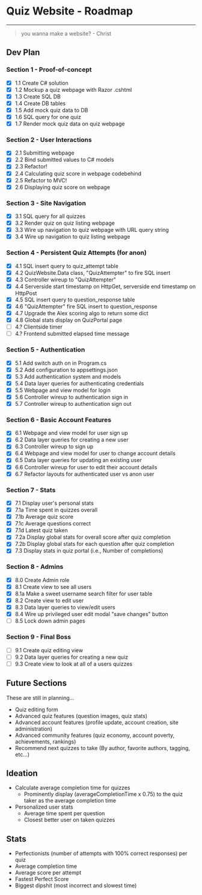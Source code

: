 # Quiz Website - Roadmap

---

> you wanna make a website?
> \- Christ

## Dev Plan

### Section 1 - Proof-of-concept

- [x] 1.1 Create C# solution
- [x] 1.2 Mockup a quiz webpage with Razor .cshtml
- [x] 1.3 Create SQL DB
- [x] 1.4 Create DB tables
- [x] 1.5 Add mock quiz data to DB
- [x] 1.6 SQL query for one quiz
- [x] 1.7 Render mock quiz data on quiz webpage

### Section 2 - User Interactions

- [x] 2.1 Submitting webpage
- [x] 2.2 Bind submitted values to C# models
- [x] 2.3 Refactor!
- [x] 2.4 Calculating quiz score in webpage codebehind
- [x] 2.5 Refactor to MVC!
- [x] 2.6 Displaying quiz score on webpage

### Section 3 - Site Navigation

- [x] 3.1 SQL query for all quizzes
- [x] 3.2 Render quiz on quiz listing webpage
- [x] 3.3 Wire up navigation to quiz webpage with URL query string
- [x] 3.4 Wire up navigation to quiz listing webpage

### Section 4 - Persistent Quiz Attempts (for anon)

- [x] 4.1 SQL insert query to quiz_attempt table
- [x] 4.2 QuizWebsite.Data class, "QuizAttempter" to fire SQL insert
- [x] 4.3 Controller wireup to "QuizAttempter"
- [x] 4.4 Serverside start timestamp on HttpGet, serverside end timestamp on HttpPost
- [x] 4.5 SQL insert query to question_response table
- [x] 4.6 "QuizAttempter" fire SQL insert to question_response
- [x] 4.7 Upgrade the Alex scoring algo to return some dict
- [x] 4.8 Global stats display on QuizPortal page
- [ ] 4.? Clientside timer
- [ ] 4.? Frontend submitted elapsed time message

### Section 5 - Authentication

- [x] 5.1 Add switch auth on in Program.cs
- [x] 5.2 Add configuration to appsettings.json
- [x] 5.3 Add authentication system and models
- [x] 5.4 Data layer queries for authenticating credentials
- [x] 5.5 Webpage and view model for login
- [x] 5.6 Controller wireup to authentication sign in
- [x] 5.7 Controller wireup to authentication sign out

### Section 6 - Basic Account Features

- [x] 6.1 Webpage and view model for user sign up
- [x] 6.2 Data layer queries for creating a new user
- [x] 6.3 Controller wireup to sign up
- [x] 6.4 Webpage and view model for user to change account details
- [x] 6.5 Data layer queries for updating an existing user
- [x] 6.6 Controller wireup for user to edit their account details
- [x] 6.7 Refactor layouts for authenticated user vs anon user

### Section 7 - Stats

- [x] 7.1 Display user's personal stats
- [x] 7.1a Time spent in quizzes overall
- [x] 7.1b Average quiz score
- [x] 7.1c Average questions correct
- [x] 7.1d Latest quiz taken
- [x] 7.2a Display global stats for overall score after quiz completion
- [x] 7.2b Display global stats for each question after quiz completion
- [x] 7.3 Display stats in quiz portal (i.e., Number of completions)

### Section 8 - Admins

- [x] 8.0 Create Admin role
- [x] 8.1 Create view to see all users
- [x] 8.1a Make a sweet username search filter for user table
- [x] 8.2 Create view to edit user
- [x] 8.3 Data layer queries to view/edit users
- [x] 8.4 Wire up privileged user edit modal "save changes" button
- [ ] 8.5 Lock down admin pages

### Section 9 - Final Boss

- [ ] 9.1 Create quiz editing view
- [ ] 9.2 Data layer queries for creating a new quiz
- [ ] 9.3 Create view to look at all of a users quizzes

## Future Sections

These are still in planning...

- Quiz editing form
- Advanced quiz features (question images, quiz stats)
- Advanced account features (profile update, account creation, site administration)
- Advanced community features (quiz economy, account poverty, achievements, rankings)
- Recommend next quizzes to take (By author, favorite authors, tagging, etc...)

## Ideation

- Calculate average completion time for quizzes
  - Prominently display (averageCompletionTime x 0.75) to the quiz taker as the average completion time
- Personalized user stats
  - Average time spent per question
  - Closest better user on taken quizzes

## Stats

- Perfectionists (number of attempts with 100% correct responses) per quiz
- Average completion time
- Average score per attempt
- Fastest Perfect Score
- Biggest dipshit (most incorrect and slowest time)

